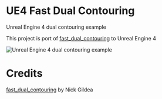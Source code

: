 # UE4 Fast Dual Contouring
Unreal Engine 4 dual contouring example

This project is port of [fast_dual_contouring](https://github.com/nickgildea/fast_dual_contouring) to Unreal Engine 4

![Unreal Engine 4 dual contouring example](https://raw.githubusercontent.com/bw2012/UE4DualContouringDemo/master/screenshot1.png)



# Credits
[fast_dual_contouring](https://github.com/nickgildea/fast_dual_contouring) by Nick Gildea
